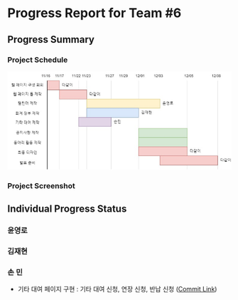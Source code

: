 # Progress Report for Team #6
## Progress Summary 
### Project Schedule
![Schdule Image](./images/schedule.jpg)
### Project Screenshot
## Individual Progress Status
### 윤영로
### 김재현
### 손 민
- 기타 대여 페이지 구현 : 기타 대여 신청, 연장 신청, 반납 신청 ([Commit Link](https://github.com/zeroad00/Sixsound_Web/commit/1b8ea0e4ff12980b47e0b2a8a8222fcd20614b6e#diff-c6ba6392846af6e6c79c00cf3d91a49c106417d86308e873b4ff37a2aa4ae45f))